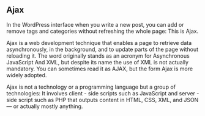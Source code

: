 ## Ajax
In the WordPress interface when you write a new post, you can add or remove tags and categories
without refreshing the whole page: This is Ajax.

Ajax is a web development technique that enables a page to retrieve data asynchronously, in the
background, and to update parts of the page without reloading it. The word originally stands as
an acronym for Asynchronous JavaScript And XML, but despite its name the use of XML is not
actually mandatory. You can sometimes read it as AJAX, but the form Ajax is more widely adopted.

Ajax is not a technology or a programming language but a group of technologies: It involves client -
side scripts such as JavaScript and server - side script such as PHP that outputs content in HTML,
CSS, XML, and JSON — or actually mostly anything.

